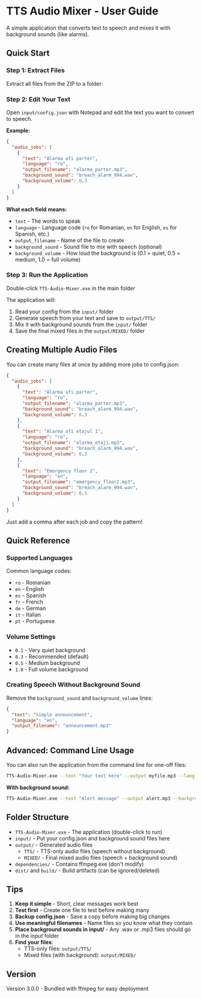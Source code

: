 # TTS Audio Mixer - User Guide

A simple application that converts text to speech and mixes it with background sounds (like alarms).

## Quick Start

### Step 1: Extract Files

Extract all files from the ZIP to a folder:


### Step 2: Edit Your Text

Open `input/config.json` with Notepad and edit the text you want to convert to speech.

**Example:**
```json
{
  "audio_jobs": [
    {
      "text": "Alarma afi parter",
      "language": "ro",
      "output_filename": "alarma_parter.mp3",
      "background_sound": "breach_alarm_994.wav",
      "background_volume": 0.3
    }
  ]
}
```

**What each field means:**
- `text` - The words to speak
- `language` - Language code (`ro` for Romanian, `en` for English, `es` for Spanish, etc.)
- `output_filename` - Name of the file to create
- `background_sound` - Sound file to mix with speech (optional)
- `background_volume` - How loud the background is (0.1 = quiet, 0.5 = medium, 1.0 = full volume)

### Step 3: Run the Application

Double-click `TTS-Audio-Mixer.exe` in the main folder

The application will:
1. Read your config from the `input/` folder
2. Generate speech from your text and save to `output/TTS/`
3. Mix it with background sounds from the `input/` folder
4. Save the final mixed files in the `output/MIXED/` folder

## Creating Multiple Audio Files

You can create many files at once by adding more jobs to config.json:

```json
{
  "audio_jobs": [
    {
      "text": "Alarma afi parter",
      "language": "ro",
      "output_filename": "alarma_parter.mp3",
      "background_sound": "breach_alarm_994.wav",
      "background_volume": 0.3
    },
    {
      "text": "Alarma afi etajul 1",
      "language": "ro",
      "output_filename": "alarma_etaj1.mp3",
      "background_sound": "breach_alarm_994.wav",
      "background_volume": 0.3
    },
    {
      "text": "Emergency floor 2",
      "language": "en",
      "output_filename": "emergency_floor2.mp3",
      "background_sound": "breach_alarm_994.wav",
      "background_volume": 0.5
    }
  ]
}
```

Just add a comma after each job and copy the pattern!

## Quick Reference

### Supported Languages

Common language codes:
- `ro` - Romanian
- `en` - English
- `es` - Spanish
- `fr` - French
- `de` - German
- `it` - Italian
- `pt` - Portuguese

### Volume Settings

- `0.1` - Very quiet background
- `0.3` - Recommended (default)
- `0.5` - Medium background
- `1.0` - Full volume background

### Creating Speech Without Background Sound

Remove the `background_sound` and `background_volume` lines:

```json
{
  "text": "Simple announcement",
  "language": "en",
  "output_filename": "announcement.mp3"
}
```

## Advanced: Command Line Usage

You can also run the application from the command line for one-off files:

```bash
TTS-Audio-Mixer.exe --text "Your text here" --output myfile.mp3 --lang en
```

**With background sound:**
```bash
TTS-Audio-Mixer.exe --text "Alert message" --output alert.mp3 --background alarm.wav --volume 0.3 --lang ro
```

## Folder Structure

- `TTS-Audio-Mixer.exe` - The application (double-click to run)
- `input/` - Put your config.json and background sound files here
- `output/` - Generated audio files
  - `TTS/` - TTS-only audio files (speech without background)
  - `MIXED/` - Final mixed audio files (speech + background sound)
- `dependencies/` - Contains ffmpeg.exe (don't modify)
- `dist/` and `build/` - Build artifacts (can be ignored/deleted)

## Tips

1. **Keep it simple** - Short, clear messages work best
2. **Test first** - Create one file to test before making many
3. **Backup config.json** - Save a copy before making big changes
4. **Use meaningful filenames** - Name files so you know what they contain
5. **Place background sounds in input/** - Any .wav or .mp3 files should go in the input folder
6. **Find your files**:
   - TTS-only files: `output/TTS/`
   - Mixed files (with background): `output/MIXED/`

## Version

Version 3.0.0 - Bundled with ffmpeg for easy deployment